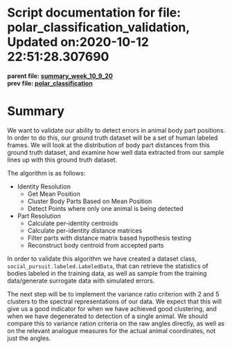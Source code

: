 
Script documentation for file: polar_classification_validation, Updated on:2020-10-12 22:51:28.307690
=====================================================================================================
 
  
**parent file: [summary_week_10_9_20](./summary_week_10_9_20.md)**  
**prev file: [polar_classification](./polar_classification.md)**
# Summary


We want to validate our ability to detect errors in animal body part positions. In order to do this, our ground truth dataset will be a set of human labeled frames. We will look at the distribution of body part distances from this ground truth dataset, and examine how well data extracted from our sample lines up with this ground truth dataset.

The algorithm is as follows:
- Identity Resolution
    - Get Mean Position
    - Cluster Body Parts Based on Mean Position
    - Detect Points where only one animal is being detected
- Part Resolution
    - Calculate per-identity centroids
    - Calculate per-identity distance matrices
    - Filter parts with distance matrix based hypothesis testing
    - Reconstruct body centroid from accepted parts


In order to validate this algorithm we have created a dataset class, `social_pursuit.labeled.LabeledData`, that can retrieve the statistics of bodies labeled in the training data, as well as sample from the training data/generate surrogate data with simulated errors.

The next step will be to implement the variance ratio criterion with 2 and 5 clusters to the spectral representations of our data. We expect that this will give us a good indicator for when we have achieved good clustering, and when we have degenerated to detection of a single animal. We should compare this to variance ration criteria on the raw angles directly, as well as on the relevant analogue measures for the actual animal coordinates, not just the angles.